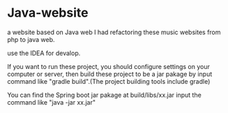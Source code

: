 # Java-website
a website based on Java web
I had refactoring these music websites from php to java web.

use the IDEA for devalop.

If you want to run these project, you should configure settings on your computer or server,
then build these project to be a jar pakage by input command like "gradle build".(The project building tools include gradle)

You can find the Spring boot jar pakage at build/libs/xx.jar
input the command like "java -jar xx.jar" 
